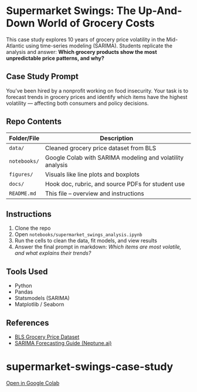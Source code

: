 # Supermarket Swings: The Up-And-Down World of Grocery Costs

This case study explores 10 years of grocery price volatility in the Mid-Atlantic using time-series modeling (SARIMA). Students replicate the analysis and answer: **Which grocery products show the most unpredictable price patterns, and why?**

## Case Study Prompt
You’ve been hired by a nonprofit working on food insecurity. Your task is to forecast trends in grocery prices and identify which items have the highest volatility — affecting both consumers and policy decisions.

## Repo Contents

| Folder/File | Description |
|-------------|-------------|
| `data/`     | Cleaned grocery price dataset from BLS |
| `notebooks/`| Google Colab with SARIMA modeling and volatility analysis |
| `figures/`  | Visuals like line plots and boxplots |
| `docs/`     | Hook doc, rubric, and source PDFs for student use |
| `README.md` | This file – overview and instructions |

## Instructions
1. Clone the repo
2. Open `notebooks/supermarket_swings_analysis.ipynb`
3. Run the cells to clean the data, fit models, and view results
4. Answer the final prompt in markdown: *Which items are most volatile, and what explains their trends?*

##  Tools Used
- Python
- Pandas
- Statsmodels (SARIMA)
- Matplotlib / Seaborn

## References
- [BLS Grocery Price Dataset](https://www.bls.gov/regions/mid-atlantic/data/averageretailfoodandenergyprices_usandwest_table.htm)
- [SARIMA Forecasting Guide (Neptune.ai)](https://neptune.ai/blog/arima-sarima-real-world-time-series-forecasting-guide)
# supermarket-swings-case-study
[ Open in Google Colab](https://colab.research.google.com/github/YOUR_USERNAME/supermarket-swings-case-study/blob/main/notebooks/supermarket_swings_analysis.ipynb)

